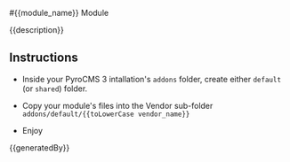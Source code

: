 #{{module_name}} Module

{{description}}

## Instructions 

* Inside your PyroCMS 3 intallation's `addons` folder, create either `default` (or `shared`) folder.

* Copy your module's files into the Vendor sub-folder `addons/default/{{toLowerCase vendor_name}}`

* Enjoy

{{generatedBy}}